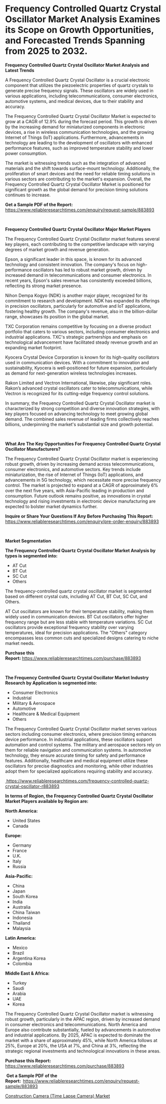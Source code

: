 <p><h1>Frequency Controlled Quartz Crystal Oscillator Market Analysis Examines its Scope on Growth Opportunities, and Forecasted Trends Spanning from 2025 to 2032.</h1></p><p><strong>Frequency Controlled Quartz Crystal Oscillator Market Analysis and Latest Trends</strong></p>
<p><p>A Frequency Controlled Quartz Crystal Oscillator is a crucial electronic component that utilizes the piezoelectric properties of quartz crystals to generate precise frequency signals. These oscillators are widely used in various applications, including telecommunications, consumer electronics, automotive systems, and medical devices, due to their stability and accuracy. </p><p>The Frequency Controlled Quartz Crystal Oscillator Market is expected to grow at a CAGR of 12.9% during the forecast period. This growth is driven by the increasing demand for miniaturized components in electronic devices, a rise in wireless communication technologies, and the growing Internet of Things (IoT) applications. Furthermore, advancements in technology are leading to the development of oscillators with enhanced performance features, such as improved temperature stability and lower power consumption. </p><p>The market is witnessing trends such as the integration of advanced materials and the shift towards surface-mount technology. Additionally, the proliferation of smart devices and the need for reliable timing solutions in various sectors are contributing to the market's expansion. Overall, the Frequency Controlled Quartz Crystal Oscillator Market is positioned for significant growth as the global demand for precision timing solutions continues to increase.</p></p>
<p><strong>Get a Sample PDF of the Report:&nbsp;</strong> <a href="https://www.reliableresearchtimes.com/enquiry/request-sample/883893?utm_campaign=2449&utm_medium=2&utm_source=Github&utm_content=ia&utm_term=12022025&utm_id=frequency-controlled-quartz-crystal-oscillator">https://www.reliableresearchtimes.com/enquiry/request-sample/883893</a></p>
<p>&nbsp;</p>
<p><strong>Frequency Controlled Quartz Crystal Oscillator Major Market Players</strong></p>
<p><p>The Frequency Controlled Quartz Crystal Oscillator market features several key players, each contributing to the competitive landscape with varying degrees of market growth and revenue generation. </p><p>Epson, a significant leader in this space, is known for its advanced technology and consistent innovation. The company's focus on high-performance oscillators has led to robust market growth, driven by increased demand in telecommunications and consumer electronics. In recent years, Epson's sales revenue has consistently exceeded billions, reflecting its strong market presence.</p><p>Nihon Dempa Kogyo (NDK) is another major player, recognized for its commitment to research and development. NDK has expanded its offerings in precision oscillators, particularly for automotive and IoT applications, fostering healthy growth. The company's revenue, also in the billion-dollar range, showcases its position in the global market.</p><p>TXC Corporation remains competitive by focusing on a diverse product portfolio that caters to various sectors, including consumer electronics and industrial applications. TXC's strategic partnerships and emphasis on technological advancement have facilitated steady revenue growth and an expanding market footprint.</p><p>Kyocera Crystal Device Corporation is known for its high-quality oscillators used in communication devices. With a commitment to innovation and sustainability, Kyocera is well-positioned for future expansion, particularly as demand for next-generation wireless technologies increases.</p><p>Rakon Limited and Vectron International, likewise, play significant roles. Rakon’s advanced crystal oscillators cater to telecommunications, while Vectron is recognized for its cutting-edge frequency control solutions.</p><p>In summary, the Frequency Controlled Quartz Crystal Oscillator market is characterized by strong competition and diverse innovation strategies, with key players focused on advancing technology to meet growing global demand. The combined sales revenue of leading firms collectively reaches billions, underpinning the market's substantial size and growth potential.</p></p>
<p>&nbsp;</p>
<p><strong>What Are The Key Opportunities For Frequency Controlled Quartz Crystal Oscillator Manufacturers?</strong></p>
<p><p>The Frequency Controlled Quartz Crystal Oscillator market is experiencing robust growth, driven by increasing demand across telecommunications, consumer electronics, and automotive sectors. Key trends include miniaturization, the rise of Internet of Things (IoT) applications, and advancements in 5G technology, which necessitate more precise frequency control. The market is projected to expand at a CAGR of approximately 6% over the next five years, with Asia-Pacific leading in production and consumption. Future outlook remains positive, as innovations in crystal technology and rising investments in electronic device manufacturing are expected to bolster market dynamics further.</p></p>
<p><strong>Inquire or Share Your Questions If Any Before Purchasing This Report:</strong> <a href="https://www.reliableresearchtimes.com/enquiry/pre-order-enquiry/883893?utm_campaign=2449&utm_medium=2&utm_source=Github&utm_content=ia&utm_term=12022025&utm_id=frequency-controlled-quartz-crystal-oscillator">https://www.reliableresearchtimes.com/enquiry/pre-order-enquiry/883893</a></p>
<p>&nbsp;</p>
<p><strong>Market Segmentation</strong></p>
<p><strong>The Frequency Controlled Quartz Crystal Oscillator Market Analysis by types is segmented into:</strong></p>
<p><ul><li>AT Cut</li><li>BT Cut</li><li>SC Cut</li><li>Others</li></ul></p>
<p><p>The frequency-controlled quartz crystal oscillator market is segmented based on different crystal cuts, including AT Cut, BT Cut, SC Cut, and Others. </p><p>AT Cut oscillators are known for their temperature stability, making them widely used in communication devices. BT Cut oscillators offer higher frequency range but are less stable with temperature variations. SC Cut oscillators provide exceptional frequency stability over varying temperatures, ideal for precision applications. The "Others" category encompasses less common cuts and specialized designs catering to niche market needs.</p></p>
<p><strong>Purchase this Report:&nbsp;</strong><a href="https://www.reliableresearchtimes.com/purchase/883893?utm_campaign=2449&utm_medium=2&utm_source=Github&utm_content=ia&utm_term=12022025&utm_id=frequency-controlled-quartz-crystal-oscillator">https://www.reliableresearchtimes.com/purchase/883893</a></p>
<p>&nbsp;</p>
<p><strong>The Frequency Controlled Quartz Crystal Oscillator Market Industry Research by Application is segmented into:</strong></p>
<p><ul><li>Consumer Electronics</li><li>Industrial</li><li>Military & Aerospace</li><li>Automotive</li><li>Healthcare & Medical Equipment</li><li>Others</li></ul></p>
<p><p>The Frequency Controlled Quartz Crystal Oscillator market serves various sectors including consumer electronics, where precision timing enhances device performance. In industrial applications, these oscillators support automation and control systems. The military and aerospace sectors rely on them for reliable navigation and communication systems. In automotive technology, they ensure accurate timing for safety and performance features. Additionally, healthcare and medical equipment utilize these oscillators for precise diagnostics and monitoring, while other industries adopt them for specialized applications requiring stability and accuracy.</p></p>
<p><a href="https://www.reliableresearchtimes.com/frequency-controlled-quartz-crystal-oscillator-r883893?utm_campaign=2449&utm_medium=2&utm_source=Github&utm_content=ia&utm_term=12022025&utm_id=frequency-controlled-quartz-crystal-oscillator">&nbsp;https://www.reliableresearchtimes.com/frequency-controlled-quartz-crystal-oscillator-r883893</a></p>
<p><strong>In terms of Region, the Frequency Controlled Quartz Crystal Oscillator Market Players available by Region are:</strong></p>
<p>
    <p> <strong> North America: </strong>
        <ul>
            <li>United States</li>
            <li>Canada</li>
        </ul>
        </p> 
    <p> <strong> Europe: </strong>
        <ul>
            <li>Germany</li>
            <li>France</li>
            <li>U.K.</li>
            <li>Italy</li>
            <li>Russia</li>
        </ul>
        </p> 
    <p> <strong> Asia-Pacific: </strong>
        <ul>
            <li>China</li>
            <li>Japan</li>
            <li>South Korea</li>
            <li>India</li>
            <li>Australia</li>
            <li>China Taiwan</li>
            <li>Indonesia</li>
            <li>Thailand</li>
            <li>Malaysia</li>
        </ul>
        </p> 
    <p> <strong> Latin America: </strong>
        <ul>
            <li>Mexico</li>
            <li>Brazil</li>
            <li>Argentina Korea</li>
            <li>Colombia</li>
        </ul>
        </p> 
    <p> <strong> Middle East & Africa: </strong>
        <ul>
            <li>Turkey</li>
            <li>Saudi</li>
            <li>Arabia</li>
            <li>UAE</li>
            <li>Korea</li>
        </ul>
    </p>
    </p>
<p><p>The Frequency Controlled Quartz Crystal Oscillator market is witnessing robust growth, particularly in the APAC region, driven by increased demand in consumer electronics and telecommunications. North America and Europe also contribute substantially, fueled by advancements in automotive and industrial applications. By 2025, APAC is expected to dominate the market with a share of approximately 45%, while North America follows at 25%, Europe at 20%, the USA at 7%, and China at 3%, reflecting the strategic regional investments and technological innovations in these areas.</p></p>
<p><strong>Purchase this Report: </strong><a href="https://www.reliableresearchtimes.com/purchase/883893?utm_campaign=2449&utm_medium=2&utm_source=Github&utm_content=ia&utm_term=12022025&utm_id=frequency-controlled-quartz-crystal-oscillator">https://www.reliableresearchtimes.com/purchase/883893</a></p>
<p>&nbsp;<strong>Get a Sample PDF of the Report:&nbsp;&nbsp;</strong><a href="https://www.reliableresearchtimes.com/enquiry/request-sample/883893?utm_campaign=2449&utm_medium=2&utm_source=Github&utm_content=ia&utm_term=12022025&utm_id=frequency-controlled-quartz-crystal-oscillator">https://www.reliableresearchtimes.com/enquiry/request-sample/883893</a></p>
<p><strong></strong></p>
<p><p><a href="https://github.com/mezokathleen834/Market-Research-Report-List-1/blob/main/construction-camera-time-lapse-camera-market.md?utm_campaign=2449&utm_medium=2&utm_source=Github&utm_content=ia&utm_term=12022025&utm_id=frequency-controlled-quartz-crystal-oscillator">Construction Camera (Time Lapse Camera) Market</a></p></p>